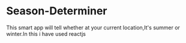 # Season-Determiner
This smart app will tell whether at your current location,It's summer or winter.In this i have used reactjs
